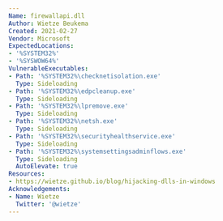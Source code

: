 ```yaml
---
Name: firewallapi.dll
Author: Wietze Beukema
Created: 2021-02-27
Vendor: Microsoft
ExpectedLocations:
- '%SYSTEM32%'
- '%SYSWOW64%'
VulnerableExecutables:
- Path: '%SYSTEM32%\checknetisolation.exe'
  Type: Sideloading
- Path: '%SYSTEM32%\edpcleanup.exe'
  Type: Sideloading
- Path: '%SYSTEM32%\lpremove.exe'
  Type: Sideloading
- Path: '%SYSTEM32%\netsh.exe'
  Type: Sideloading
- Path: '%SYSTEM32%\securityhealthservice.exe'
  Type: Sideloading
- Path: '%SYSTEM32%\systemsettingsadminflows.exe'
  Type: Sideloading
  AutoElevate: true
Resources:
- https://wietze.github.io/blog/hijacking-dlls-in-windows
Acknowledgements:
- Name: Wietze
  Twitter: '@wietze'
---
```

